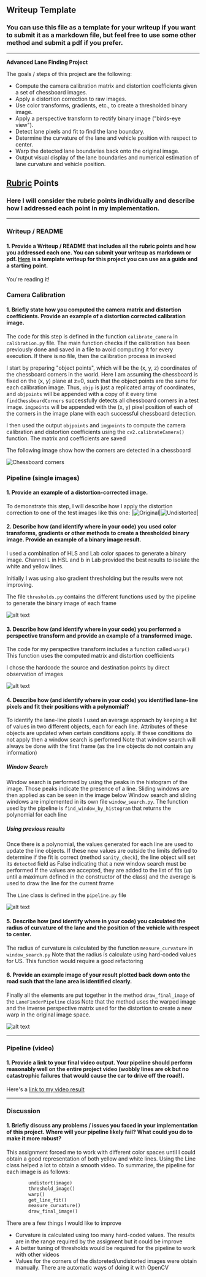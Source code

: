 ## Writeup Template

### You can use this file as a template for your writeup if you want to submit it as a markdown file, but feel free to use some other method and submit a pdf if you prefer.

---

**Advanced Lane Finding Project**

The goals / steps of this project are the following:

* Compute the camera calibration matrix and distortion coefficients given a set of chessboard images.
* Apply a distortion correction to raw images.
* Use color transforms, gradients, etc., to create a thresholded binary image.
* Apply a perspective transform to rectify binary image ("birds-eye view").
* Detect lane pixels and fit to find the lane boundary.
* Determine the curvature of the lane and vehicle position with respect to center.
* Warp the detected lane boundaries back onto the original image.
* Output visual display of the lane boundaries and numerical estimation of lane curvature and vehicle position.

[//]: # (Image References)

[image1]: ./output_images/chessboard_corners.png "Chessboard corners"
[image2]: ./test_images/test2.jpg "Original"
[image3]: ./output_images/undistorted.png "Undistorted"
[image4]: ./output_images/original_binary.png "Binary Example"
[image5]: ./output_images/warped_image.png "Warp Example"
[image6]: ./output_images/window_search_histogram.png "Window search histogram"
[image7]: ./output_images/window_search.png "Fit Visual"
[image8]: ./output_images/final_result.png "Output"
[video1]: ./video_result.mp4 "Video"

## [Rubric](https://review.udacity.com/#!/rubrics/571/view) Points

### Here I will consider the rubric points individually and describe how I addressed each point in my implementation.  

---

### Writeup / README

#### 1. Provide a Writeup / README that includes all the rubric points and how you addressed each one.  You can submit your writeup as markdown or pdf.  [Here](https://github.com/udacity/CarND-Advanced-Lane-Lines/blob/master/writeup_template.md) is a template writeup for this project you can use as a guide and a starting point.  

You're reading it!

### Camera Calibration

#### 1. Briefly state how you computed the camera matrix and distortion coefficients. Provide an example of a distortion corrected calibration image.

The code for this step is defined in the function `calibrate_camera` in `calibration.py` file.
The main function checks if the calibration has been previously done and saved in a file to avoid computing it for every execution.
If there is no file, then the calibration process in invoked

I start by preparing "object points", which will be the (x, y, z) coordinates of the chessboard corners in the world.
Here I am assuming the chessboard is fixed on the (x, y) plane at z=0,
such that the object points are the same for each calibration image. 
Thus, `objp` is just a replicated array of coordinates, and `objpoints` will be appended with a copy of it every time
`findChessboardCorners` successfully detects all chessboard corners in a test image. 
`imgpoints` will be appended with the (x, y) pixel position of each of the corners in the image plane with each successful chessboard detection.  

I then used the output `objpoints` and `imgpoints` to compute the camera calibration and distortion coefficients using 
the `cv2.calibrateCamera()` function. The matrix and coefficients are saved
 
The following image show how the corners are detected in a chessboard

![Chessboard corners][image1]


### Pipeline (single images)

#### 1. Provide an example of a distortion-corrected image.

To demonstrate this step, I will describe how I apply the distortion correction to one of the test images like this one:
|![Original][image2]|![Undistorted][image3]| 

#### 2. Describe how (and identify where in your code) you used color transforms, gradients or other methods to create a thresholded binary image.  Provide an example of a binary image result.

I used a combination of HLS and Lab color spaces to generate a binary image. Channel L in HSL and b in Lab provided the best
results to isolate the white and yellow lines.

Initially I was using also gradient thresholding but the results were not improving.

The file `thresholds.py` contains the different functions used by the pipeline to generate the binary image of each frame


![alt text][image4]

#### 3. Describe how (and identify where in your code) you performed a perspective transform and provide an example of a transformed image.

The code for my perspective transform includes a function called `warp()`
This function uses the computed matrix and distortion coefficients 

I chose the hardcode the source and destination points by direct observation of images

![alt text][image5]

#### 4. Describe how (and identify where in your code) you identified lane-line pixels and fit their positions with a polynomial?

To identify the lane-line pixels I used an average approach by keeping a list of values in two different objects, each for each line.
Attributes of these objects are updated when certain conditions apply. If these conditions do not apply then a window search is performed
Note that window search will always be done with the first frame (as the line objects do not contain any information)
##### Window Search
Window search is performed by using the peaks in the histogram of the image. Those peaks indicate the presence of a line.
Sliding windows are then applied as can be seen in the image below
 Window search and sliding windows are implemented in its own file `window_search.py`.
 The function used by the pipeline is `find_window_by_histogram` that returns the polynomial for each line
 
##### Using previous results
Once there is a polynomial, the values generated for each line are used to update the line objects. If these new values are outside the limits
defined to determine if the fit is correct (method `sanity_check`), the line object will set its `detected` field as False indicating that a new window search must be performed
If the values are accepted, they are added to the list of fits (up until a maximum defined in the constructor of the class) and the average is used to draw the line for the current frame

The `Line` class is defined in the `pipeline.py` file


![alt text][image6]

#### 5. Describe how (and identify where in your code) you calculated the radius of curvature of the lane and the position of the vehicle with respect to center.

The radius of curvature is calculated by the function `measure_curvature` in `window_search.py`
Note that the radius is calculate using hard-coded values for US. This function would require a good refactoring


#### 6. Provide an example image of your result plotted back down onto the road such that the lane area is identified clearly.

Finally all the elements are put together in the method `draw_final_image` of the `LaneFinderPipeline` class
Note that the method uses the warped image and the inverse perspective matrix used for the distortion to create a new warp in the original image space.

![alt text][image7]

---

### Pipeline (video)

#### 1. Provide a link to your final video output.  Your pipeline should perform reasonably well on the entire project video (wobbly lines are ok but no catastrophic failures that would cause the car to drive off the road!).

Here's a [link to my video result](./video_result.mp4)

---

### Discussion

#### 1. Briefly discuss any problems / issues you faced in your implementation of this project.  Where will your pipeline likely fail?  What could you do to make it more robust?

This assignment forced me to work with different color spaces until I could obtain a good representation of both yellow and white lines.
Using the Line class helped a lot to obtain a smooth video.
To summarize, the pipeline for each image is as follows:
```python
        undistort(image)
        threshold_image()
        warp()
        get_line_fit()
        measure_curvature()
        draw_final_image()

```

There are a few things I would like to improve
* Curvature is calculated using too many hard-coded values. The results are in the range required by the assigment but it could be improve
* A better tuning of thresholds would be required for the pipeline to work with other videos
* Values for the corners of the distoreted/undistorted images were obtain manually. There are automatic ways of doing it with OpenCV
